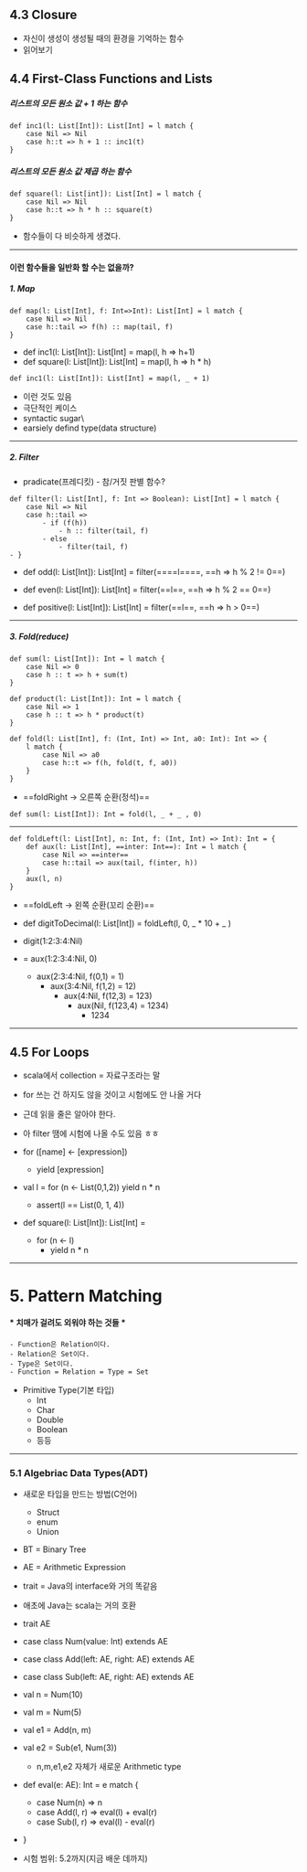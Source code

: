 ## 4.3 Closure 
- 자신이 생성이 생성될 때의 환경을 기억하는 함수
- 읽어보기

## 4.4 First-Class Functions and Lists
##### 리스트의 모든 원소 값 + 1 하는 함수
```
def inc1(l: List[Int]): List[Int] = l match {
	case Nil => Nil
	case h::t => h + 1 :: inc1(t)
}
```

##### 리스트의 모든 원소 값 제곱 하는 함수
```
def square(l: List[int]): List[Int] = l match {
	case Nil => Nil
	case h::t => h * h :: square(t)
}
``` 
- 함수들이 다 비슷하게 생겼다.

---
#### 이런 함수들을 일반화 할 수는 없을까?
##### 1. Map
```
def map(l: List[Int], f: Int=>Int): List[Int] = l match {
	case Nil => Nil
	case h::tail => f(h) :: map(tail, f)
}
```
- def inc1(l: List[Int]): List[Int] = map(l, h => h+1)
- def square(l: List[Int]): List[Int] = map(l, h => h * h)

```
def inc1(l: List[Int]): List[Int] = map(l, _ + 1)
```
- 이런 것도 있음
- 극단적인 케이스
- syntactic sugar\
- earsiely defind type(data structure)

---
##### 2. Filter
- pradicate(프레디킷) - 참/거짓 판별 함수?
```
def filter(l: List[Int], f: Int => Boolean): List[Int] = l match {
	case Nil => Nil
	case h::tail => 
		- if (f(h))
			- h :: filter(tail, f)
		- else
			- filter(tail, f)
- }
```

- def odd(l: List[Int]): List[Int] = filter(====l====, ==h => h % 2 != 0==)
- def even(l: List[Int]): List[Int] = filter(==l==, ==h => h % 2 == 0==)

- def positive(l: List[Int]): List[Int] = filter(==l==, ==h => h > 0==)

---
##### 3. Fold(reduce)
```
def sum(l: List[Int]): Int = l match { 
	case Nil => 0 
	case h :: t => h + sum(t)
}

def product(l: List[Int]): Int = l match {
	case Nil => 1 
	case h :: t => h * product(t) 
}

def fold(l: List[Int], f: (Int, Int) => Int, a0: Int): Int => {
	l match {
		case Nil => a0
		case h::t => f(h, fold(t, f, a0))
	} 
}
```
- ==foldRight -> 오른쪽 순환(정석)==

```
def sum(l: List[Int]): Int = fold(l, _ + _ , 0)
```

---
```
def foldLeft(l: List[Int], n: Int, f: (Int, Int) => Int): Int = { 
	def aux(l: List[Int], ==inter: Int==): Int = l match { 
		case Nil => ==inter== 
		case h::tail => aux(tail, f(inter, h))
	} 
	aux(l, n)
}
```
- ==foldLeft -> 왼쪽 순환(꼬리 순환)==

- def digitToDecimal(l: List[Int]) = foldLeft(l, 0, _ * 10 + _ )

- digit(1:2:3:4:Nil) 
- = aux(1:2:3:4:Nil, 0)
	- aux(2:3:4:Nil, f(0,1) = 1)
		- aux(3:4:Nil, f(1,2) = 12)
			- aux(4:Nil, f(12,3) = 123)
				- aux(Nil, f(123,4) = 1234)
					- 1234

---
## 4.5 For Loops
- scala에서 collection = 자료구조라는 말
- for 쓰는 건 하지도 않을 것이고 시험에도 안 나올 거다
- 근데 읽을 줄은 알아야 한다.
- 아 filter 땜에 시험에 나올 수도 있음 ㅎㅎ

- for ([name] <- [expression]) 
	- yield [expression]

- val l = for (n <- List(0,1,2)) yield n * n 
	- assert(l == List(0, 1, 4))

- def square(l: List[Int]): List[Int] = 
	- for (n <- l) 
		- yield n * n 

---
# 5. Pattern Matching

#### * 치매가 걸려도 외워야 하는 것들 *
	- Function은 Relation이다.
	- Relation은 Set이다.
	- Type은 Set이다.
	- Function = Relation = Type = Set

- Primitive Type(기본 타입)
	 - Int
	 - Char
	 - Double
	 - Boolean
	 - 등등

---
### 5.1 Algebriac Data Types(ADT)
- 새로운 타입을 만드는 방법(C언어)
	- Struct
	- enum
	- Union

- BT = Binary Tree
- AE = Arithmetic Expression

- trait = Java의 interface와 거의 똑같음
- 애초에 Java는 scala는 거의 호환

- trait AE

- case class Num(value: Int) extends AE
- case class Add(left: AE, right: AE) extends AE
- case class Sub(left: AE, right: AE) extends AE

- val n = Num(10)
- val m = Num(5)
- val e1 = Add(n, m)
- val e2 = Sub(e1, Num(3))
	- n,m,e1,e2 자체가 새로운 Arithmetic type

- def eval(e: AE): Int = e match { 
	- case Num(n) => n 
	- case Add(l, r) => eval(l) + eval(r) 
	- case Sub(l, r) => eval(l) - eval(r) 
- }

- 시험 범위: 5.2까지(지금 배운 데까지)